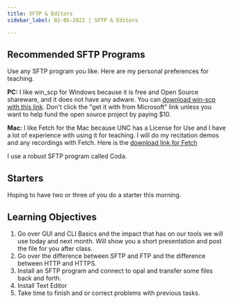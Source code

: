 ```yaml
---
title: SFTP & Editors
sidebar_label: 02-05-2021 | SFTP & Editors

---
```


## Recommended SFTP Programs

Use any SFTP program you like. Here are my personal preferences for teaching.

**PC:** I like win_scp for Windows because it is free and Open Source shareware, and it does not have any adware. You can [download win-scp with this link](https://winscp.net/eng/index.php). Don't click the "get it with from Microsoft" link unless you want to help fund the open source project by paying $10.

**Mac:** I like Fetch for the Mac because UNC has a License for Use and I have a lot of experience with using it for teaching. I will do my recitation demos and any recordings with Fetch. Here is the [download link for Fetch](https://software.sites.unc.edu/fetch-download/) 

I use a robust SFTP program called Coda.


## Starters

Hoping to have two or three of you do a starter this morning.

## Learning Objectives

1. Go over GUI and CLI Basics and the impact that has on our tools we will use today and next month. Will show you a short presentation and post the file for you after class.
2. Go over the difference between SFTP and FTP and the difference between HTTP and HTTPS.
3. Install an SFTP program and connect to opal and transfer some files back and forth.
4. Install Text Editor
5. Take time to finish and or correct problems with previous tasks.
